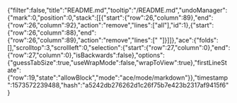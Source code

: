 {"filter":false,"title":"README.md","tooltip":"/README.md","undoManager":{"mark":0,"position":0,"stack":[[{"start":{"row":26,"column":89},"end":{"row":26,"column":92},"action":"remove","lines":["all"],"id":1},{"start":{"row":26,"column":88},"end":{"row":26,"column":89},"action":"remove","lines":[" "]}]]},"ace":{"folds":[],"scrolltop":3,"scrollleft":0,"selection":{"start":{"row":27,"column":0},"end":{"row":27,"column":0},"isBackwards":false},"options":{"guessTabSize":true,"useWrapMode":false,"wrapToView":true},"firstLineState":{"row":19,"state":"allowBlock","mode":"ace/mode/markdown"}},"timestamp":1573572239488,"hash":"a5242db276262d1c26f75b7e423b2317af9415f6"}